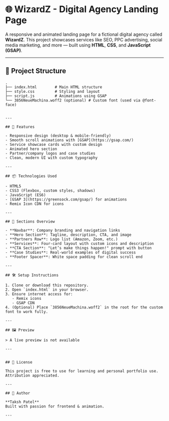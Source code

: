# 🌐 WizardZ - Digital Agency Landing Page

A responsive and animated landing page for a fictional digital agency called **WizardZ**. This project showcases services like SEO, PPC advertising, social media marketing, and more — built using **HTML**, **CSS**, and **JavaScript (GSAP)**.
 
---

## 📁 Project Structure

```plaintext
.
├── index.html        # Main HTML structure
├── style.css         # Styling and layout
├── script.js         # Animations using GSAP
└── 3856NeueMachina.woff2 (optional) # Custom font (used via @font-face)


---

## 🚀 Features

- Responsive design (desktop & mobile-friendly)
- Smooth scroll animations with [GSAP](https://gsap.com/)
- Service showcase cards with custom design
- Animated hero section
- Partner/company logos and case studies
- Clean, modern UI with custom typography

---

## 📦 Technologies Used

- HTML5
- CSS3 (Flexbox, custom styles, shadows)
- JavaScript (ES6)
- [GSAP 3](https://greensock.com/gsap/) for animations
- Remix Icon CDN for icons

---

## 🎯 Sections Overview

- **Navbar**: Company branding and navigation links
- **Hero Section**: Tagline, description, CTA, and image
- **Partners Row**: Logo list (Amazon, Zoom, etc.)
- **Services**: Four-card layout with custom icons and description
- **CTA Section**: "Let’s make things happen!" prompt with button
- **Case Studies**: Real-world examples of digital success
- **Footer Spacer**: White space padding for clean scroll end

---

## 🛠️ Setup Instructions

1. Clone or download this repository.
2. Open `index.html` in your browser.
3. Ensure internet access for:
   - Remix icons
   - GSAP CDN
4. (Optional) Place `3856NeueMachina.woff2` in the root for the custom font to work fully.

---

## 🖼️ Preview

> A live preview is not available 

---


## 📄 License

This project is free to use for learning and personal portfolio use. Attribution appreciated.

---

## 👤 Author

**Taksh Patel**  
Built with passion for frontend & animation.

---
